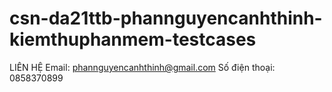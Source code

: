 ﻿# csn-da21ttb-phannguyencanhthinh-kiemthuphanmem-testcases
LIÊN HỆ
Email: phannguyencanhthinh@gmail.com
Số điện thoại: 0858370899
